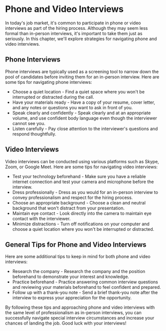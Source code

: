 Phone and Video Interviews
=================================================================================

In today's job market, it's common to participate in phone or video interviews as part of the hiring process. Although they may seem less formal than in-person interviews, it's important to take them just as seriously. In this chapter, we'll explore strategies for navigating phone and video interviews.

Phone Interviews
----------------

Phone interviews are typically used as a screening tool to narrow down the pool of candidates before inviting them for an in-person interview. Here are some tips for navigating phone interviews:

* Choose a quiet location - Find a quiet space where you won't be interrupted or distracted during the call.
* Have your materials ready - Have a copy of your resume, cover letter, and any notes or questions you want to ask in front of you.
* Speak clearly and confidently - Speak clearly and at an appropriate volume, and use confident body language even though the interviewer cannot see you.
* Listen carefully - Pay close attention to the interviewer's questions and respond thoughtfully.

Video Interviews
----------------

Video interviews can be conducted using various platforms such as Skype, Zoom, or Google Meet. Here are some tips for navigating video interviews:

* Test your technology beforehand - Make sure you have a reliable internet connection and test your camera and microphone before the interview.
* Dress professionally - Dress as you would for an in-person interview to convey professionalism and respect for the hiring process.
* Choose an appropriate background - Choose a clean and neutral background that won't distract from your presentation.
* Maintain eye contact - Look directly into the camera to maintain eye contact with the interviewer.
* Minimize distractions - Turn off notifications on your computer and choose a quiet location where you won't be interrupted or distracted.

General Tips for Phone and Video Interviews
-------------------------------------------

Here are some additional tips to keep in mind for both phone and video interviews:

* Research the company - Research the company and the position beforehand to demonstrate your interest and knowledge.
* Practice beforehand - Practice answering common interview questions and reviewing your materials beforehand to feel confident and prepared.
* Follow up with a thank-you note - Send a brief thank-you note after the interview to express your appreciation for the opportunity.

By following these tips and approaching phone and video interviews with the same level of professionalism as in-person interviews, you can successfully navigate special interview circumstances and increase your chances of landing the job. Good luck with your interviews!
